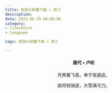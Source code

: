 ```yaml
---
title: 和张仆射塞下曲 • 其三
description:
date: 2022-06-29 00:00:00
category:
- literature
- tangpoem

tags: 和张仆射塞下曲 • 其三

---
```


<div id="poem-author">
唐代 • 卢纶
</div>
<div id="poem-body">
<p class="poem-paragraph">月黑雁飞高，单于夜遁逃。</p>
<p class="poem-paragraph">欲将轻骑逐，大雪满弓刀。</p>

</div>

<style>

#poem-author {
    width: 100%;
    text-align: center;
    margin: 20px 0;
    font-weight: bold;
}
#poem-body {
    width: 100%;
    text-align: center;
}
.poem-paragraph {
    font-family: "仿宋"
}

</style>